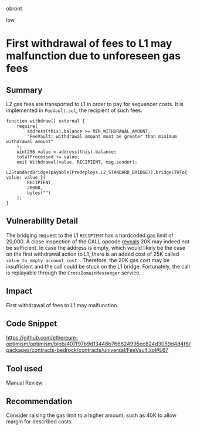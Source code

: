 obront

low

# First withdrawal of fees to L1 may malfunction due to unforeseen gas fees

## Summary

L2 gas fees are transported to L1 in order to pay for sequencer costs. It is implemented in `FeeVault.sol`, the recipient of such fees.
```solidity
function withdraw() external {
    require(
        address(this).balance >= MIN_WITHDRAWAL_AMOUNT,
        "FeeVault: withdrawal amount must be greater than minimum withdrawal amount"
    );
    uint256 value = address(this).balance;
    totalProcessed += value;
    emit Withdrawal(value, RECIPIENT, msg.sender);
    L2StandardBridge(payable(Predeploys.L2_STANDARD_BRIDGE)).bridgeETHTo{ value: value }(
        RECIPIENT,
        20000,
        bytes("")
    );
}
```

## Vulnerability Detail

The bridging request to the L1 `RECIPIENT` has a hardcoded gas limit of 20,000. A close inspection of the CALL opcode [reveals](https://www.evm.codes/#f1?fork=arrowGlacier) 20K may indeed not be sufficient. In case the address is empty, which would likely be the case on the first withdrawal action to L1, there is an added cost of 25K called `value_to_empty_account_cost `. Therefore, the 20K gas cost may be insufficient and the call could be stuck on the L1 bridge. Fortunately, the call is replayable through the `CrossDomainMessenger` service.

## Impact

First withdrawal of fees to L1 may malfunction. 


## Code Snippet

https://github.com/ethereum-optimism/optimism/blob/407f97b9d13448b766624995ec824d3059d4d4f6/packages/contracts-bedrock/contracts/universal/FeeVault.sol#L67

## Tool used

Manual Review

## Recommendation

Consider raising the gas limit to a higher amount, such as 40K to allow margin for described costs.